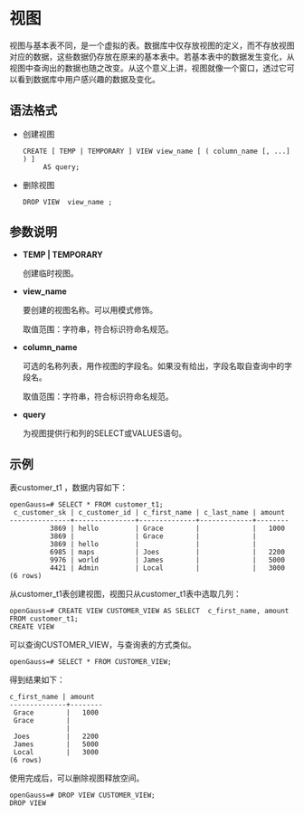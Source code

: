 # 视图

视图与基本表不同，是一个虚拟的表。数据库中仅存放视图的定义，而不存放视图对应的数据，这些数据仍存放在原来的基本表中。若基本表中的数据发生变化，从视图中查询出的数据也随之改变。从这个意义上讲，视图就像一个窗口，透过它可以看到数据库中用户感兴趣的数据及变化。

## 语法格式<a name="section1719020102251"></a>

-   创建视图

    ```
    CREATE [ TEMP | TEMPORARY ] VIEW view_name [ ( column_name [, ...] ) ]
         AS query;
    ```

-   删除视图

    ```
    DROP VIEW  view_name ;
    ```


## 参数说明<a name="zh-cn_topic_0283137480_zh-cn_topic_0237122126_zh-cn_topic_0059779377_s09c14680fd2e44bcb52cb2f114096621"></a>

-   **TEMP | TEMPORARY**

    创建临时视图。

-   **view\_name**

    要创建的视图名称。可以用模式修饰。

    取值范围：字符串，符合标识符命名规范。

-   **column\_name**

    可选的名称列表，用作视图的字段名。如果没有给出，字段名取自查询中的字段名。

    取值范围：字符串，符合标识符命名规范。

-   **query**

    为视图提供行和列的SELECT或VALUES语句。


## 示例<a name="section1958392193317"></a>

表customer\_t1 ，数据内容如下：

```
openGauss=# SELECT * FROM customer_t1;
 c_customer_sk | c_customer_id | c_first_name | c_last_name | amount
---------------+---------------+--------------+-------------+--------
          3869 | hello         | Grace        |             |   1000
          3869 |               | Grace        |             |
          3869 | hello         |              |             |
          6985 | maps          | Joes         |             |   2200
          9976 | world         | James        |             |   5000
          4421 | Admin         | Local        |             |   3000
(6 rows)
```

从customer\_t1表创建视图，视图只从customer\_t1表中选取几列：

```
openGauss=# CREATE VIEW CUSTOMER_VIEW AS SELECT  c_first_name, amount FROM customer_t1;
CREATE VIEW
```

可以查询CUSTOMER\_VIEW，与查询表的方式类似。

```
openGauss=# SELECT * FROM CUSTOMER_VIEW;
```

得到结果如下：

```
c_first_name | amount
--------------+--------
 Grace        |   1000
 Grace        |
              |
 Joes         |   2200
 James        |   5000
 Local        |   3000
(6 rows)
```

使用完成后，可以删除视图释放空间。

```
openGauss=# DROP VIEW CUSTOMER_VIEW;
DROP VIEW
```

